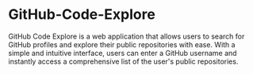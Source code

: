 # GitHub-Code-Explore
GitHub Code Explore is a web application that allows users to search for GitHub profiles and explore their public repositories with ease. With a simple and intuitive interface, users can enter a GitHub username and instantly access a comprehensive list of the user's public repositories. 
